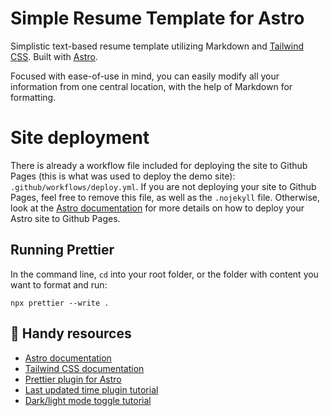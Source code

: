 # Simple Resume Template for Astro

Simplistic text-based resume template utilizing Markdown and [Tailwind CSS](https://tailwindcss.com). Built with [Astro](https://astro.build).

Focused with ease-of-use in mind, you can easily modify all your information from one central location, with the help of Markdown for formatting.

# Site deployment

There is already a workflow file included for deploying the site to Github Pages (this is what was used to deploy the demo site): `.github/workflows/deploy.yml`. If you are not deploying your site to Github Pages, feel free to remove this file, as well as the `.nojekyll` file. Otherwise, look at the [Astro documentation](https://docs.astro.build/en/guides/deploy/github/) for more details on how to deploy your Astro site to Github Pages.

## Running Prettier

In the command line, `cd` into your root folder, or the folder with content you want to format and run:

```
npx prettier --write .
```

## 📖 Handy resources

- [Astro documentation](https://docs.astro.build/en/getting-started/)
- [Tailwind CSS documentation](https://tailwindcss.com/docs/installation)
- [Prettier plugin for Astro](https://github.com/withastro/prettier-plugin-astro)
- [Last updated time plugin tutorial](https://docs.astro.build/en/recipes/modified-time/)
- [Dark/light mode toggle tutorial](https://docs.astro.build/en/tutorial/6-islands/2/#add-client-side-interactivity)

